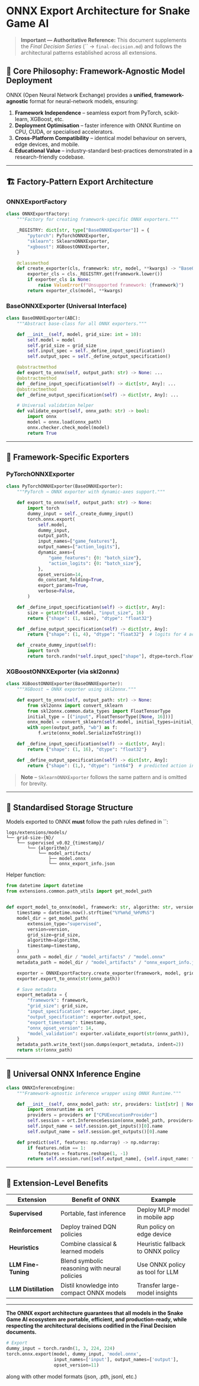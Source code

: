 # ONNX Export Architecture for Snake Game AI

> **Important — Authoritative Reference:** This document supplements the _Final Decision Series_ (`` → `final-decision.md`) and follows the architectural patterns established across all extensions.

## 🎯 **Core Philosophy: Framework-Agnostic Model Deployment**

ONNX (Open Neural Network Exchange) provides a **unified, framework-agnostic** format for neural-network models, ensuring:

1. **Framework Independence** – seamless export from PyTorch, scikit-learn, XGBoost, etc.
2. **Deployment Optimisation** – faster inference with ONNX Runtime on CPU, CUDA, or specialised accelerators.
3. **Cross-Platform Compatibility** – identical model behaviour on servers, edge devices, and mobile.
4. **Educational Value** – industry-standard best-practices demonstrated in a research-friendly codebase.

---

## 🏗️ **Factory-Pattern Export Architecture**

### ONNXExportFactory
```python
class ONNXExportFactory:
    """Factory for creating framework-specific ONNX exporters."""

    _REGISTRY: dict[str, type["BaseONNXExporter"]] = {
        "pytorch": PyTorchONNXExporter,
        "sklearn": SklearnONNXExporter,
        "xgboost": XGBoostONNXExporter,
    }

    @classmethod
    def create_exporter(cls, framework: str, model, **kwargs) -> "BaseONNXExporter":
        exporter_cls = cls._REGISTRY.get(framework.lower())
        if exporter_cls is None:
            raise ValueError(f"Unsupported framework: {framework}")
        return exporter_cls(model, **kwargs)
```

### BaseONNXExporter (Universal Interface)
```python
class BaseONNXExporter(ABC):
    """Abstract base-class for all ONNX exporters."""

    def __init__(self, model, grid_size: int = 10):
        self.model = model
        self.grid_size = grid_size
        self.input_spec = self._define_input_specification()
        self.output_spec = self._define_output_specification()

    @abstractmethod
    def export_to_onnx(self, output_path: str) -> None: ...
    @abstractmethod
    def _define_input_specification(self) -> dict[str, Any]: ...
    @abstractmethod
    def _define_output_specification(self) -> dict[str, Any]: ...

    # Universal validation helper
    def validate_export(self, onnx_path: str) -> bool:
        import onnx
        model = onnx.load(onnx_path)
        onnx.checker.check_model(model)
        return True
```

---

## 🔧 **Framework-Specific Exporters**

### PyTorchONNXExporter
```python
class PyTorchONNXExporter(BaseONNXExporter):
    """PyTorch → ONNX exporter with dynamic-axes support."""

    def export_to_onnx(self, output_path: str) -> None:
        import torch
        dummy_input = self._create_dummy_input()
        torch.onnx.export(
            self.model,
            dummy_input,
            output_path,
            input_names=["game_features"],
            output_names=["action_logits"],
            dynamic_axes={
                "game_features": {0: "batch_size"},
                "action_logits": {0: "batch_size"},
            },
            opset_version=14,
            do_constant_folding=True,
            export_params=True,
            verbose=False,
        )

    def _define_input_specification(self) -> dict[str, Any]:
        size = getattr(self.model, "input_size", 16)
        return {"shape": (1, size), "dtype": "float32"}

    def _define_output_specification(self) -> dict[str, Any]:
        return {"shape": (1, 4), "dtype": "float32"}  # logits for 4 actions

    def _create_dummy_input(self):
        import torch
        return torch.randn(*self.input_spec["shape"], dtype=torch.float32)
```

### XGBoostONNXExporter (via skl2onnx)
```python
class XGBoostONNXExporter(BaseONNXExporter):
    """XGBoost → ONNX exporter using skl2onnx."""

    def export_to_onnx(self, output_path: str) -> None:
        from skl2onnx import convert_sklearn
        from skl2onnx.common.data_types import FloatTensorType
        initial_type = [("input", FloatTensorType([None, 16]))]
        onnx_model = convert_sklearn(self.model, initial_types=initial_type, target_opset=14)
        with open(output_path, "wb") as f:
            f.write(onnx_model.SerializeToString())

    def _define_input_specification(self) -> dict[str, Any]:
        return {"shape": (1, 16), "dtype": "float32"}

    def _define_output_specification(self) -> dict[str, Any]:
        return {"shape": (1,), "dtype": "int64"}  # predicted action index
```

> **Note** – `SklearnONNXExporter` follows the same pattern and is omitted for brevity.

---

## 📁 **Standardised Storage Structure**

Models exported to ONNX **must** follow the path rules defined in ``:
```
logs/extensions/models/
└── grid-size-{N}/
    └── supervised_v0.02_{timestamp}/
        └── {algorithm}/
            └── model_artifacts/
                ├── model.onnx
                └── onnx_export_info.json
```

Helper function:
```python
from datetime import datetime
from extensions.common.path_utils import get_model_path


def export_model_to_onnx(model, framework: str, algorithm: str, version: str, grid_size: int) -> str:
    timestamp = datetime.now().strftime("%Y%m%d_%H%M%S")
    model_dir = get_model_path(
        extension_type="supervised",
        version=version,
        grid_size=grid_size,
        algorithm=algorithm,
        timestamp=timestamp,
    )
    onnx_path = model_dir / "model_artifacts" / "model.onnx"
    metadata_path = model_dir / "model_artifacts" / "onnx_export_info.json"

    exporter = ONNXExportFactory.create_exporter(framework, model, grid_size=grid_size)
    exporter.export_to_onnx(str(onnx_path))

    # Save metadata
    export_metadata = {
        "framework": framework,
        "grid_size": grid_size,
        "input_specification": exporter.input_spec,
        "output_specification": exporter.output_spec,
        "export_timestamp": timestamp,
        "onnx_opset_version": 14,
        "model_validation": exporter.validate_export(str(onnx_path)),
    }
    metadata_path.write_text(json.dumps(export_metadata, indent=2))
    return str(onnx_path)
```

---

## 🚀 **Universal ONNX Inference Engine**
```python
class ONNXInferenceEngine:
    """Framework-agnostic inference wrapper using ONNX Runtime."""

    def __init__(self, onnx_model_path: str, providers: list[str] | None = None):
        import onnxruntime as ort
        providers = providers or ["CPUExecutionProvider"]
        self.session = ort.InferenceSession(onnx_model_path, providers=providers)
        self.input_name = self.session.get_inputs()[0].name
        self.output_name = self.session.get_outputs()[0].name

    def predict(self, features: np.ndarray) -> np.ndarray:
        if features.ndim == 1:
            features = features.reshape(1, -1)
        return self.session.run([self.output_name], {self.input_name: features.astype(np.float32)})[0]
```

---

## 🎯 **Extension-Level Benefits**

| Extension | Benefit of ONNX | Example |
|-----------|-----------------|---------|
| **Supervised** | Portable, fast inference | Deploy MLP model in mobile app |
| **Reinforcement** | Deploy trained DQN policies | Run policy on edge device |
| **Heuristics** | Combine classical & learned models | Heuristic fallback to ONNX policy |
| **LLM Fine-Tuning** | Blend symbolic reasoning with neural policies | Use ONNX policy as tool for LLM | 
| **LLM Distillation** | Distil knowledge into compact ONNX models | Transfer large-model insights |

---

**The ONNX export architecture guarantees that all models in the Snake Game AI ecosystem are portable, efficient, and production-ready, while respecting the architectural decisions codified in the Final Decision documents.**

```python
# Export
dummy_input = torch.randn(1, 3, 224, 224)
torch.onnx.export(model, dummy_input, 'model.onnx',
                  input_names=['input'], output_names=['output'],
                  opset_version=11)
```

along with other model formats (json, .pth, jsonl, etc.)